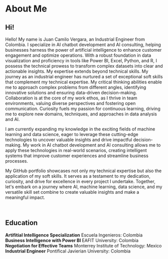 <h1>About Me</h1> <h2>Hi!</h2> 
Hello! My name is Juan Camilo Vergara, an Industrial Engineer from Colombia. I specialize in AI chatbot development and AI consulting, helping businesses harness the power of artificial intelligence to enhance customer engagement and optimize operations. With a robust foundation in data visualization and proficiency in tools like Power BI, Excel, Python, and R, I possess the technical prowess to transform complex datasets into clear and actionable insights.
My expertise extends beyond technical skills. My journey as an industrial engineer has nurtured a set of exceptional soft skills that complement my technical expertise. My critical thinking abilities enable me to approach complex problems from different angles, identifying innovative solutions and ensuring data-driven decision-making. Collaboration is at the core of my work ethos, as I thrive in team environments, valuing diverse perspectives and fostering open communication. Curiosity fuels my passion for continuous learning, driving me to explore new domains, techniques, and approaches in data analysis and AI.

I am currently expanding my knowledge in the exciting fields of machine learning and data science, eager to leverage these cutting-edge technologies to uncover valuable insights and drive impactful decision-making. My work in AI chatbot development and AI consulting allows me to apply these technologies in real-world scenarios, creating intelligent systems that improve customer experiences and streamline business processes.

My GitHub portfolio showcases not only my technical expertise but also the application of my soft skills. It serves as a testament to my dedication, curiosity, and drive for excellence in every project I undertake. Together, let's embark on a journey where AI, machine learning, data science, and my versatile skill set combine to create valuable insights and make a meaningful impact.

<br /> <h2>Education</h2>
<b>Artifitial Intelligence Specialization</b> Escuela Ingenieros: Colombia
<b>Business Intelligence with Power BI </b> EAFIT University: Colombia
<b>Negotiation for Effective Teams</b> Monterrey Institute of Technology: Mexico
<b>Industrial Engineer</b> Pontifical Javierian University: Colombia
